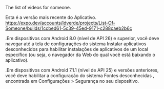   The list of videos for someone.

Esta é a versão mais recente do Aplicativo.
https://expo.dev/accounts/ldverde/projects/List-Of-Someone/builds/1ccbed61-5c39-45ed-9171-c288caeb2b6c


.Em dispositivos com Android 8.0 (nível de API 26) e superior, você deve navegar até a tela de configurações do sistema Instalar aplicativos desconhecidos para habilitar instalações de aplicativos de um local específico (ou seja, o navegador da Web do qual você está baixando o aplicativo).

.Em dispositivos com Android 7.1.1 (nível de API 25) e versões anteriores, você deve habilitar a configuração do sistema Fontes desconhecidas , encontrada em Configurações > Segurança no seu dispositivo.
